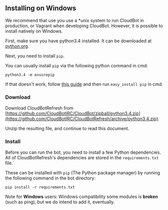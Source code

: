 ## Installing on Windows

We recommend that use you use a *unix system to run CloudBot in production, or Vagrant when developing CloudBot. However, it is possible to install natively on Windows.

First, make sure you have python3.4 installed. It can be downloaded at [python.org](https://www.python.org/downloads/release/python-341/).

Next, you need to install `pip`.

You can usually install `pip` via the following python command in cmd:
```
python3.4 -m ensurepip
```

If that doesn't work, follow [this guide](http://simpledeveloper.com/how-to-install-easy_install/) and then run `easy_install pip` in cmd.

### Download

Download CloudBotRefresh from [https://github.com/CloudBotIRC/CloudBot/zipball/python3.4.zip](https://github.com/CloudBotIRC/CloudBotRefresh/archive/python3.4.zip).

Unzip the resulting file, and continue to read this document.

### Install

Before you can run the bot, you need to install a few Python dependencies. All of CloudBotRefresh's dependencies are stored in the `requirements.txt` file.`

These can be installed with `pip` (The Python package manager) by running the following command in the bot directory:

    pip install -r requirements.txt

Note for **Windows** users: Windows compatibility some modules is **broken** (such as ping), but we do intend to add it, eventually.
